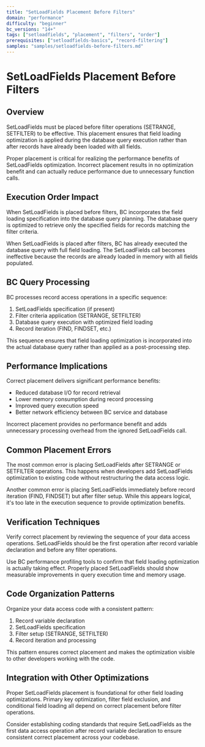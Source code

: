 ```yaml
---
title: "SetLoadFields Placement Before Filters"
domain: "performance"
difficulty: "beginner"
bc_versions: "14+"
tags: ["setloadfields", "placement", "filters", "order"]
prerequisites: ["setloadfields-basics", "record-filtering"]
samples: "samples/setloadfields-before-filters.md"
---
```


# SetLoadFields Placement Before Filters

## Overview

SetLoadFields must be placed before filter operations (SETRANGE, SETFILTER) to be effective. This placement ensures that field loading optimization is applied during the database query execution rather than after records have already been loaded with all fields.

Proper placement is critical for realizing the performance benefits of SetLoadFields optimization. Incorrect placement results in no optimization benefit and can actually reduce performance due to unnecessary function calls.

## Execution Order Impact

When SetLoadFields is placed before filters, BC incorporates the field loading specification into the database query planning. The database query is optimized to retrieve only the specified fields for records matching the filter criteria.

When SetLoadFields is placed after filters, BC has already executed the database query with full field loading. The SetLoadFields call becomes ineffective because the records are already loaded in memory with all fields populated.

## BC Query Processing

BC processes record access operations in a specific sequence:
1. SetLoadFields specification (if present)
2. Filter criteria application (SETRANGE, SETFILTER)
3. Database query execution with optimized field loading
4. Record iteration (FIND, FINDSET, etc.)

This sequence ensures that field loading optimization is incorporated into the actual database query rather than applied as a post-processing step.

## Performance Implications

Correct placement delivers significant performance benefits:
- Reduced database I/O for record retrieval
- Lower memory consumption during record processing
- Improved query execution speed
- Better network efficiency between BC service and database

Incorrect placement provides no performance benefit and adds unnecessary processing overhead from the ignored SetLoadFields call.

## Common Placement Errors

The most common error is placing SetLoadFields after SETRANGE or SETFILTER operations. This happens when developers add SetLoadFields optimization to existing code without restructuring the data access logic.

Another common error is placing SetLoadFields immediately before record iteration (FIND, FINDSET) but after filter setup. While this appears logical, it's too late in the execution sequence to provide optimization benefits.

## Verification Techniques

Verify correct placement by reviewing the sequence of your data access operations. SetLoadFields should be the first operation after record variable declaration and before any filter operations.

Use BC performance profiling tools to confirm that field loading optimization is actually taking effect. Properly placed SetLoadFields should show measurable improvements in query execution time and memory usage.

## Code Organization Patterns

Organize your data access code with a consistent pattern:
1. Record variable declaration
2. SetLoadFields specification
3. Filter setup (SETRANGE, SETFILTER)
4. Record iteration and processing

This pattern ensures correct placement and makes the optimization visible to other developers working with the code.

## Integration with Other Optimizations

Proper SetLoadFields placement is foundational for other field loading optimizations. Primary key optimization, filter field exclusion, and conditional field loading all depend on correct placement before filter operations.

Consider establishing coding standards that require SetLoadFields as the first data access operation after record variable declaration to ensure consistent correct placement across your codebase.
